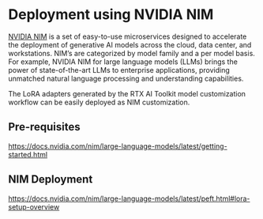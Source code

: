 # Deployment using NVIDIA NIM

[NVIDIA NIM](https://docs.nvidia.com/nim/large-language-models/latest/introduction.html) is a set of easy-to-use microservices designed to accelerate the deployment of generative AI models across the cloud, data center, and workstations. NIM’s are categorized by model family and a per model basis. For example, NVIDIA NIM for large language models (LLMs) brings the power of state-of-the-art LLMs to enterprise applications, providing unmatched natural language processing and understanding capabilities.

The LoRA adapters generated by the RTX AI Toolkit model customization workflow can be easily deployed as NIM customization.


## Pre-requisites 


https://docs.nvidia.com/nim/large-language-models/latest/getting-started.html


## NIM Deployment


https://docs.nvidia.com/nim/large-language-models/latest/peft.html#lora-setup-overview

